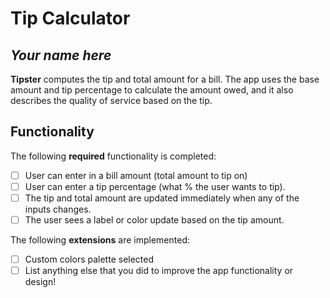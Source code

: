 # Tip Calculator

## *Your name here*

**Tipster** computes the tip and total amount for a bill. The app uses the base amount and tip percentage to calculate the amount owed, and it also describes the quality of service based on the tip.

## Functionality

The following **required** functionality is completed:

* [ ] User can enter in a bill amount (total amount to tip on)
* [ ] User can enter a tip percentage (what % the user wants to tip).
* [ ] The tip and total amount are updated immediately when any of the inputs changes.
* [ ] The user sees a label or color update based on the tip amount.

The following **extensions** are implemented:

* [ ] Custom colors palette selected
* [ ] List anything else that you did to improve the app functionality or design!